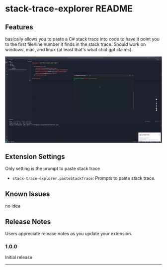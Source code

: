 # stack-trace-explorer README

## Features

basically allows you to paste a C# stack trace into code to have it point you to the first file/line number it finds in the stack trace. Should work on windows, mac, and linux (at least that's what chat gpt claims).

![images/feature.gif](https://github.com/claytonweaver/stack-trace-explorer/blob/main/images/feature.gif?raw=true)

## Extension Settings

Only setting is the prompt to paste stack trace

- `stack-trace-explorer.pasteStackTrace`: Prompts to paste stack trace.

## Known Issues

no idea

## Release Notes

Users appreciate release notes as you update your extension.

### 1.0.0

Initial release

---
